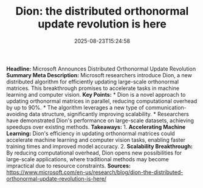 ﻿---
title: "Dion: the distributed orthonormal update revolution is here"
date: "2025-08-23T15:24:58"
category: "Markets"
summary: ""
slug: "dion the distributed orthonormal update revolution is here"
source_urls:
  - "https://www.microsoft.com/en-us/research/blog/dion-the-distributed-orthonormal-update-revolution-is-here/"
seo:
  title: "Dion: the distributed orthonormal update revolution is here | Hash n Hedge"
  description: ""
  keywords: ["news", "markets", "brief"]
---
**Headline:** Microsoft Announces Distributed Orthonormal Update Revolution  **Summary Meta Description:** Microsoft researchers introduce Dion, a new distributed algorithm for efficiently updating large-scale orthonormal matrices. This breakthrough promises to accelerate tasks in machine learning and computer vision.  **Key Points:**  * Dion is a novel approach to updating orthonormal matrices in parallel, reducing computational overhead by up to 90%. * The algorithm leverages a new type of communication-avoiding data structure, significantly improving scalability. * Researchers have demonstrated Dion's performance on large-scale datasets, achieving speedups over existing methods.  **Takeaways:**  1. **Accelerating Machine Learning:** Dion's efficiency in updating orthonormal matrices could accelerate machine learning and computer vision tasks, enabling faster training times and improved model accuracy. 2. **Scalability Breakthrough:** By reducing computational overhead, Dion opens new possibilities for large-scale applications, where traditional methods may become impractical due to resource constraints.  **Sources:** https://www.microsoft.com/en-us/research/blog/dion-the-distributed-orthonormal-update-revolution-is-here/ 
